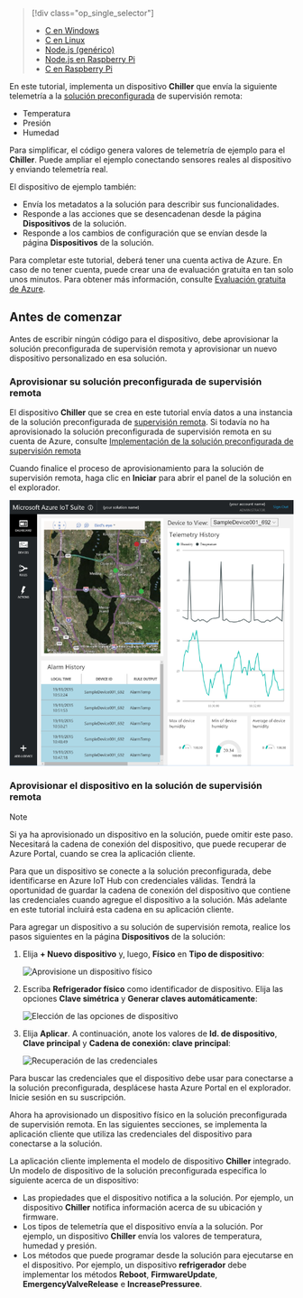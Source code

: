 > [!div class="op_single_selector"]
> * [C en Windows](../articles/iot-suite/iot-suite-connecting-devices.md)
> * [C en Linux](../articles/iot-suite/iot-suite-connecting-devices-linux.md)
> * [Node.js (genérico)](../articles/iot-suite/iot-suite-connecting-devices-node.md)
> * [Node.js en Raspberry Pi](../articles/iot-suite/iot-suite-connecting-pi-node.md)
> * [C en Raspberry Pi](../articles/iot-suite/iot-suite-connecting-pi-c.md)

En este tutorial, implementa un dispositivo **Chiller** que envía la siguiente telemetría a la [solución preconfigurada](../articles/iot-suite/iot-suite-what-are-preconfigured-solutions.md) de supervisión remota:

* Temperatura
* Presión
* Humedad

Para simplificar, el código genera valores de telemetría de ejemplo para el **Chiller**. Puede ampliar el ejemplo conectando sensores reales al dispositivo y enviando telemetría real.

El dispositivo de ejemplo también:

* Envía los metadatos a la solución para describir sus funcionalidades.
* Responde a las acciones que se desencadenan desde la página **Dispositivos** de la solución.
* Responde a los cambios de configuración que se envían desde la página **Dispositivos** de la solución.

Para completar este tutorial, deberá tener una cuenta activa de Azure. En caso de no tener cuenta, puede crear una de evaluación gratuita en tan solo unos minutos. Para obtener más información, consulte [Evaluación gratuita de Azure](http://azure.microsoft.com/pricing/free-trial/).

## <a name="before-you-start"></a>Antes de comenzar

Antes de escribir ningún código para el dispositivo, debe aprovisionar la solución preconfigurada de supervisión remota y aprovisionar un nuevo dispositivo personalizado en esa solución.

### <a name="provision-your-remote-monitoring-preconfigured-solution"></a>Aprovisionar su solución preconfigurada de supervisión remota

El dispositivo **Chiller** que se crea en este tutorial envía datos a una instancia de la solución preconfigurada de [supervisión remota](../articles/iot-suite/iot-suite-remote-monitoring-explore.md). Si todavía no ha aprovisionado la solución preconfigurada de supervisión remota en su cuenta de Azure, consulte [Implementación de la solución preconfigurada de supervisión remota](../articles/iot-suite/iot-suite-remote-monitoring-deploy.md)

Cuando finalice el proceso de aprovisionamiento para la solución de supervisión remota, haga clic en **Iniciar** para abrir el panel de la solución en el explorador.

![El panel de soluciones](media/iot-suite-selector-connecting/dashboard.png)

### <a name="provision-your-device-in-the-remote-monitoring-solution"></a>Aprovisionar el dispositivo en la solución de supervisión remota

> [!NOTE]
> Si ya ha aprovisionado un dispositivo en la solución, puede omitir este paso. Necesitará la cadena de conexión del dispositivo, que puede recuperar de Azure Portal, cuando se crea la aplicación cliente.

Para que un dispositivo se conecte a la solución preconfigurada, debe identificarse en Azure IoT Hub con credenciales válidas. Tendrá la oportunidad de guardar la cadena de conexión del dispositivo que contiene las credenciales cuando agregue el dispositivo a la solución. Más adelante en este tutorial incluirá esta cadena en su aplicación cliente.

Para agregar un dispositivo a su solución de supervisión remota, realice los pasos siguientes en la página **Dispositivos** de la solución:

1. Elija **+ Nuevo dispositivo** y, luego, **Físico** en **Tipo de dispositivo**:

    ![Aprovisione un dispositivo físico](media/iot-suite-selector-connecting/devicesprovision.png)

1. Escriba **Refrigerador físico** como identificador de dispositivo. Elija las opciones **Clave simétrica** y **Generar claves automáticamente**:

    ![Elección de las opciones de dispositivo](media/iot-suite-selector-connecting/devicesoptions.png)

1. Elija **Aplicar**. A continuación, anote los valores de **Id. de dispositivo**, **Clave principal** y **Cadena de conexión: clave principal**:

    ![Recuperación de las credenciales](media/iot-suite-selector-connecting/credentials.png)

Para buscar las credenciales que el dispositivo debe usar para conectarse a la solución preconfigurada, desplácese hasta Azure Portal en el explorador. Inicie sesión en su suscripción.

Ahora ha aprovisionado un dispositivo físico en la solución preconfigurada de supervisión remota. En las siguientes secciones, se implementa la aplicación cliente que utiliza las credenciales del dispositivo para conectarse a la solución.

La aplicación cliente implementa el modelo de dispositivo **Chiller** integrado. Un modelo de dispositivo de la solución preconfigurada especifica lo siguiente acerca de un dispositivo:

* Las propiedades que el dispositivo notifica a la solución. Por ejemplo, un dispositivo **Chiller** notifica información acerca de su ubicación y firmware.
* Los tipos de telemetría que el dispositivo envía a la solución. Por ejemplo, un dispositivo **Chiller** envía los valores de temperatura, humedad y presión.
* Los métodos que puede programar desde la solución para ejecutarse en el dispositivo. Por ejemplo, un dispositivo **refrigerador** debe implementar los métodos **Reboot**, **FirmwareUpdate**, **EmergencyValveRelease** e **IncreasePressuree**.
